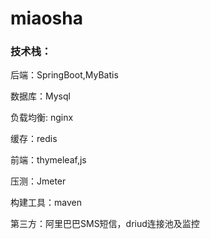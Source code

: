 # miaosha
### 技术栈：
  后端：SpringBoot,MyBatis <p>
  数据库：Mysql <p>
  负载均衡: nginx <p>
  缓存：redis <p>
  前端：thymeleaf,js <p>
  压测：Jmeter <p>
  构建工具：maven <p>
  第三方：阿里巴巴SMS短信，driud连接池及监控
